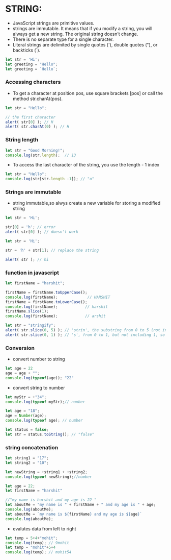# STRING:
* JavaScript strings are primitive values.
* strings are immutable. It means that if you modify a string, you will always get a new string. The original string doesn’t change.
* There is no separate type for a single character.
* Literal strings are delimited by single quotes ('), double quotes ("), or backticks (`).
``` javascript
let str = 'Hi';
let greeting = "Hello";
let greeting = `Hello`;
```

### Accessing characters
* To get a character at position pos, use square brackets [pos] or call the method str.charAt(pos). 
``` javascript
let str = "Hello";

// the first character
alert( str[0] ); // H
alert( str.charAt(0) ); // H
```

### String length
``` javascript
let str = "Good Morning!";
console.log(str.length);  // 13
```
* To access the last character of the string, you use the length - 1 index
``` javascript 
let str = "Hello";
console.log(str[str.length -1]); // "o"
```

### Strings are immutable
* string immutable,so alwys create a new variable for storing a modified string
``` javascript
let str = 'Hi';

str[0] = 'h'; // error
alert( str[0] ); // doesn't work
```
``` javascript
let str = 'Hi';

str = 'h' + str[1]; // replace the string

alert( str ); // hi

```

### function in javascript
``` javascript
let firstName = "harshit";

firstName = firstName.toUpperCase();
console.log(firstName);             // HARSHIT
firstName = firstName.toLowerCase();
console.log(firstName);            // harshit
firstName.slice(1);
console.log(firstName);            // arshit
```
``` javascript
let str = "stringify";
alert( str.slice(0, 5) ); // 'strin', the substring from 0 to 5 (not including 5)
alert( str.slice(0, 1) ); // 's', from 0 to 1, but not including 1, so only character at 0
```

### Conversion
* convert number to string
``` javascript
let age = 22
age = age + "";
console.log(typeof(age)); "22"
```

* convert string to number
``` javascript
let myStr = +"34";
console.log(typeof myStr);// number
```

``` javascript
let age = "18";
age = Number(age);
console.log(typeof age); // number
```

``` javascript
let status = false;
let str = status.toString(); // "false"
```

### string concatenation
``` javascript
let string1 = "17";
let string2 = "10";

let newString = +string1 + +string2;
console.log(typeof newString);//number
```

``` javascript
let age = 22;
let firstName = "harshit"

//"my name is harshit and my age is 22 "
let aboutMe = "my name is " + firstName + " and my age is " + age; 
console.log(aboutMe);
let aboutMe = `my name is ${firstName} and my age is ${age}`
console.log(aboutMe);
```

* evalutes data from left to right

``` javascript
let temp = 5+4+"mohit";
console.log(temp); // 9mohit
let temp = "mohit"+5+4
console.log(temp); // mohit54
```

